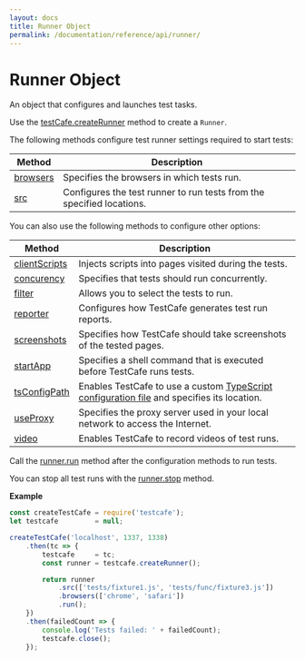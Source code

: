 ```yaml
---
layout: docs
title: Runner Object
permalink: /documentation/reference/api/runner/
---
```

# Runner Object

An object that configures and launches test tasks.

Use the [testCafe.createRunner](../testcafe/createrunner.md) method to create a `Runner`.

The following methods configure test runner settings required to start tests:

Method                  | Description
----------------------- | ---------------------
[browsers](browsers.md) | Specifies the browsers in which tests run.
[src](src.md)           | Configures the test runner to run tests from the specified locations.

You can also use the following methods to configure other options:

Method                  | Description
----------------------- | ---------------------
[clientScripts](clientscripts.md) | Injects scripts into pages visited during the tests.
[concurency](concurrency.md)      | Specifies that tests should run concurrently.
[filter](filter.md)               | Allows you to select the tests to run.
[reporter](reporter.md)           | Configures how TestCafe generates test run reports.
[screenshots](screenshots.md)     | Specifies how TestCafe should take screenshots of the tested pages.
[startApp](startapp.md)           | Specifies a shell command that is executed before TestCafe runs tests.
[tsConfigPath](tsconfigpath.md)   | Enables TestCafe to use a custom [TypeScript configuration file](../../../concepts/languages.md#customize-compiler-options) and specifies its location.
[useProxy](useproxy.md)           | Specifies the proxy server used in your local network to access the Internet.
[video](video.md)                 | Enables TestCafe to record videos of test runs.

Call the [runner.run](run.md) method after the configuration methods to run tests.

You can stop all test runs with the [runner.stop](stop.md) method.

**Example**

```js
const createTestCafe = require('testcafe');
let testcafe         = null;

createTestCafe('localhost', 1337, 1338)
    .then(tc => {
        testcafe     = tc;
        const runner = testcafe.createRunner();

        return runner
            .src(['tests/fixture1.js', 'tests/func/fixture3.js'])
            .browsers(['chrome', 'safari'])
            .run();
    })
    .then(failedCount => {
        console.log('Tests failed: ' + failedCount);
        testcafe.close();
    });
```

